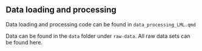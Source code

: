 ## Data loading and processing

Data loading and processing code can be found in `data_processing_LML.qmd`

Data can be found in the `data` folder under `raw-data`. All raw data sets can be found here.
